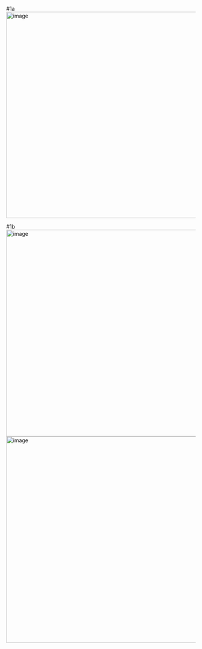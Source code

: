 #1a
<img width="975" height="547" alt="image" src="https://github.com/user-attachments/assets/f868d9b9-c1a2-4a1c-8a29-4d6e1d69f9ed" />

#1b
<img width="975" height="548" alt="image" src="https://github.com/user-attachments/assets/76e104b2-0b57-4d87-9f85-2dd6424a3640" />
<img width="975" height="548" alt="image" src="https://github.com/user-attachments/assets/015ebd69-044c-4ffd-b001-9e9c71d5846f" />

